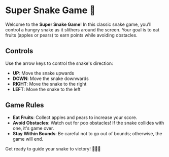 # Super Snake Game 🐍

Welcome to the **Super Snake Game**! In this classic snake game, you'll control a hungry snake as it slithers around the screen. Your goal is to eat fruits (apples or pears) to earn points while avoiding obstacles.

## Controls

Use the arrow keys to control the snake's direction:

- **UP**: Move the snake upwards
- **DOWN**: Move the snake downwards
- **RIGHT**: Move the snake to the right
- **LEFT**: Move the snake to the left

## Game Rules

- **Eat Fruits**: Collect apples and pears to increase your score.
- **Avoid Obstacles**: Watch out for poo obstacles! If the snake collides with one, it's game over.
- **Stay Within Bounds**: Be careful not to go out of bounds; otherwise, the game will end.

Get ready to guide your snake to victory! 🐍🍎🍐